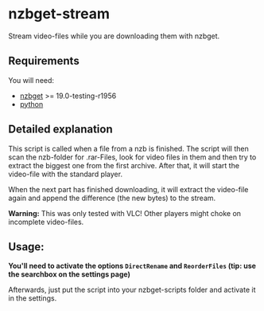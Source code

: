 # nzbget-stream

Stream video-files while you are downloading them with nzbget.

## Requirements

You will need:

* [nzbget](https://github.com/nzbget/nzbget) >= 19.0-testing-r1956
* [python](https://www.python.org/downloads/)

## Detailed explanation

This script is called when a file from a nzb is finished. The script will then scan the nzb-folder for .rar-Files, look for video files in them and then try to extract the biggest one from the first archive. After that, it will start the video-file with the standard player.

When the next part has finished downloading, it will extract the video-file again and append the difference (the new bytes) to the stream.

**Warning:** This was only tested with VLC! Other players might choke on incomplete video-files.

## Usage:

**You'll need to activate the options `DirectRename` and `ReorderFiles` (tip: use the searchbox on the settings page)**

Afterwards, just put the script into your nzbget-scripts folder and activate it in the settings.